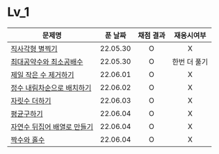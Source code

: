 # Lv_1
|문제명|푼 날짜|채점 결과|재응시여부|
|---|:---:|:---:|:---:|
|[직사각형 별찍기](./starRectangle.js)|22.05.30|O|X|
|[최대공약수와 최소공배수](./GcdLcm.js)|22.05.30|O|한번 더 풀기|
|[제일 작은 수 제거하기](./sliceMin.js)|22.06.01|O|X|
|[정수 내림차순으로 배치하기](./sortNumber.js)|22.06.02|O|X|
|[자릿수 더하기](./positionSum.js)|22.06.03|O|X|
|[평균구하기](./average.js)|22.06.04|O|X|
|[자연수 뒤집어 배열로 만들기](./reverseNumber.js)|22.06.04|O|X|
|[짝수와 홀수](./oddOrEven.js)|22.06.04|O|X|